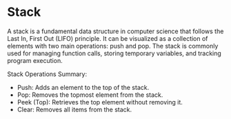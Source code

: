 # Stack

A stack is a fundamental data structure in computer science that follows the Last In, First Out (LIFO) principle. It can be visualized as a collection of elements with two main operations: push and pop. The stack is commonly used for managing function calls, storing temporary variables, and tracking program execution.

Stack Operations Summary:
- Push: Adds an element to the top of the stack.
- Pop: Removes the topmost element from the stack.
- Peek (Top): Retrieves the top element without removing it.
- Clear:	Removes all items from the stack.